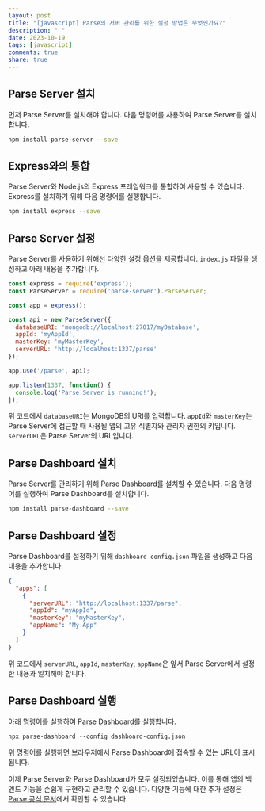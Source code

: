 ```yaml
---
layout: post
title: "[javascript] Parse의 서버 관리를 위한 설정 방법은 무엇인가요?"
description: " "
date: 2023-10-19
tags: [javascript]
comments: true
share: true
---
```


## Parse Server 설치

먼저 Parse Server를 설치해야 합니다. 다음 명령어를 사용하여 Parse Server를 설치합니다.

```bash
npm install parse-server --save
```

## Express와의 통합

Parse Server와 Node.js의 Express 프레임워크를 통합하여 사용할 수 있습니다. Express를 설치하기 위해 다음 명령어를 실행합니다.

```bash
npm install express --save
```

## Parse Server 설정

Parse Server를 사용하기 위해선 다양한 설정 옵션을 제공합니다. `index.js` 파일을 생성하고 아래 내용을 추가합니다.

```javascript
const express = require('express');
const ParseServer = require('parse-server').ParseServer;

const app = express();

const api = new ParseServer({
  databaseURI: 'mongodb://localhost:27017/myDatabase',
  appId: 'myAppId',
  masterKey: 'myMasterKey',
  serverURL: 'http://localhost:1337/parse'
});

app.use('/parse', api);

app.listen(1337, function() {
  console.log('Parse Server is running!');
});
```

위 코드에서 `databaseURI`는 MongoDB의 URI를 입력합니다. `appId`와 `masterKey`는 Parse Server에 접근할 때 사용될 앱의 고유 식별자와 관리자 권한의 키입니다. `serverURL`은 Parse Server의 URL입니다.

## Parse Dashboard 설치

Parse Server를 관리하기 위해 Parse Dashboard를 설치할 수 있습니다. 다음 명령어를 실행하여 Parse Dashboard를 설치합니다.

```bash
npm install parse-dashboard --save
```

## Parse Dashboard 설정

Parse Dashboard를 설정하기 위해 `dashboard-config.json` 파일을 생성하고 다음 내용을 추가합니다.

```json
{
  "apps": [
    {
      "serverURL": "http://localhost:1337/parse",
      "appId": "myAppId",
      "masterKey": "myMasterKey",
      "appName": "My App"
    }
  ]
}
```

위 코드에서 `serverURL`, `appId`, `masterKey`, `appName`은 앞서 Parse Server에서 설정한 내용과 일치해야 합니다.

## Parse Dashboard 실행

아래 명령어를 실행하여 Parse Dashboard를 실행합니다.

```
npx parse-dashboard --config dashboard-config.json
```

위 명령어를 실행하면 브라우저에서 Parse Dashboard에 접속할 수 있는 URL이 표시됩니다.

이제 Parse Server와 Parse Dashboard가 모두 설정되었습니다. 이를 통해 앱의 백엔드 기능을 손쉽게 구현하고 관리할 수 있습니다. 다양한 기능에 대한 추가 설정은 [Parse 공식 문서](https://docs.parseplatform.org/)에서 확인할 수 있습니다.